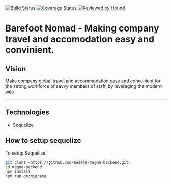 [![Build Status](https://travis-ci.org/andela/magma-backend.svg?branch=develop)](https://travis-ci.org/andela/magma-backend)
[![Coverage Status](https://coveralls.io/repos/github/andela/magma-backend/badge.svg?branch=develop)](https://coveralls.io/github/andela/magma-backend?branch=develop)
[![Reviewed by Hound](https://img.shields.io/badge/Reviewed_by-Hound-8E64B0.svg)](https://houndci.com)

Barefoot Nomad - Making company travel and accomodation easy and convinient.
=======

## Vision
Make company global travel and accommodation easy and convenient for the strong workforce of savvy members of staff, by leveraging the modern web

---

## Technologies

- Sequelize

## How to setup sequelize

To setup Sequelize:

```sh
git clone <https://github.com/andela/magma-backend.git>
cd magma-backend
npm install
npm run db:migrate
```

